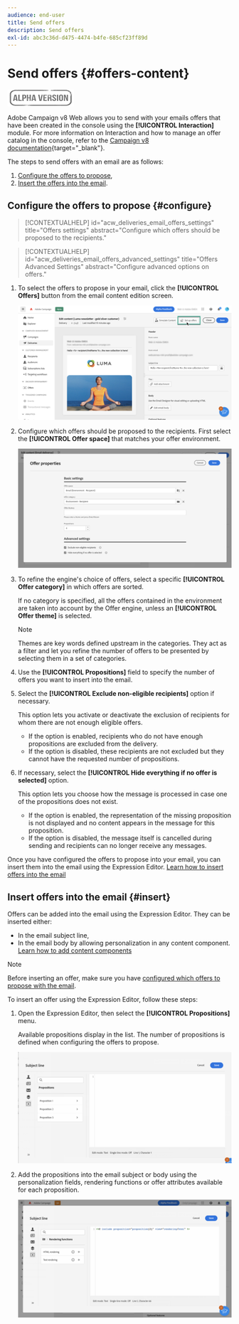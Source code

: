 ```yaml
---
audience: end-user
title: Send offers
description: Send offers
exl-id: abc3c36d-d475-4474-b4fe-685cf23ff89d
---
```

# Send offers {#offers-content}

![](../assets/do-not-localize/badge.png)

Adobe Campaign v8 Web allows you to send with your emails offers that have been created in the console using the **[!UICONTROL Interaction]** module. For more information on Interaction and how to manage an offer catalog in the console, refer to the [Campaign v8 documentation](https://experienceleague.adobe.com/docs/campaign/campaign-v8/offers/interaction.html){target="_blank"}.

The steps to send offers with an email are as follows:

1. [Configure the offers to propose](#configure),
1. [Insert the offers into the email](#insert).

## Configure the offers to propose {#configure}

>[!CONTEXTUALHELP]
>id="acw_deliveries_email_offers_settings"
>title="Offers settings"
>abstract="Configure which offers should be proposed to the recipients."

>[!CONTEXTUALHELP]
>id="acw_deliveries_email_offers_advanced_settings"
>title="Offers Advanced Settings"
>abstract="Configure advanced options on offers."

1. To select the offers to propose in your email, click the **[!UICONTROL Offers]** button from the email content edition screen.

    ![](assets/setup-offers.png)

1. Configure which offers should be proposed to the recipients. First select the **[!UICONTROL Offer space]** that matches your offer environment.

    ![](assets/create-content-offers.png)

1. To refine the engine's choice of offers, select a specific **[!UICONTROL Offer category]** in which offers are sorted.

    If no category is specified, all the offers contained in the environment are taken into account by the Offer engine, unless an **[!UICONTROL Offer theme]** is selected.

    >[!NOTE]
    >
    >Themes are key words defined upstream in the categories. They act as a filter and let you refine the number of offers to be presented by selecting them in a set of categories. 

1. Use the **[!UICONTROL Propositions]** field to specify the number of offers you want to insert into the email.

1. Select the **[!UICONTROL Exclude non-eligible recipients]** option if necessary.

    This option lets you activate or deactivate the exclusion of recipients for whom there are not enough eligible offers.
    
    * If the option is enabled, recipients who do not have enough propositions are excluded from the delivery.
    * If the option is disabled, these recipients are not excluded but they cannot have the requested number of propositions.

1. If necessary, select the **[!UICONTROL Hide everything if no offer is selected]** option.

    This option lets you choose how the message is processed in case one of the propositions does not exist.
    
    * If the option is enabled, the representation of the missing proposition is not displayed and no content appears in the message for this proposition.
    * If the option is disabled, the message itself is cancelled during sending and recipients can no longer receive any messages.

Once you have configured the offers to propose into your email, you can insert them into the email using the Expression Editor. [Learn how to insert offers into the email](#insert)

## Insert offers into the email {#insert}

Offers can be added into the email using the Expression Editor. They can be inserted either:

* In the email subject line,
* In the email body by allowing personalization in any content component. [Learn how to add content components](content-components.md)

>[!NOTE]
>
>Before inserting an offer, make sure you have [configured which offers to propose with the email](#configure).

To insert an offer using the Expression Editor, follow these steps:

1. Open the Expression Editor, then select the **[!UICONTROL Propositions]** menu.

    Available propositions display in the list. The number of propositions is defined when configuring the offers to propose.

    ![](assets/offer-insertion.png)

1. Add the propositions into the email subject or body using the personalization fields, rendering functions or offer attributes available for each proposition.

    ![](assets/offer-inserted.png)
